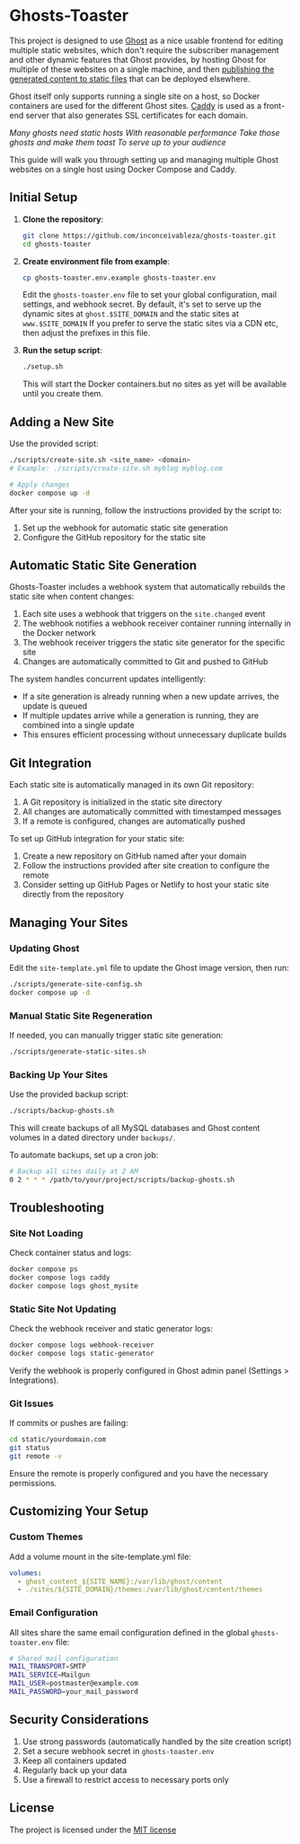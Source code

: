 # Ghosts-Toaster

This project is designed to use [Ghost](https://ghost.org/) as a nice usable frontend for editing multiple static websites,
which don't require the subscriber management and other dynamic features that Ghost provides,
by hosting Ghost for multiple of these websites on a single machine,
and then [publishing the generated content to static files](https://github.com/SimonMo88/ghost-static-site-generator/) that can be deployed elsewhere.

Ghost itself only supports running a single site on a host, so Docker containers are used for the different Ghost sites.
[Caddy](https://caddyserver.com/) is used as a front-end server that also generates SSL certificates for each domain.

_Many ghosts need static hosts_
_With reasonable performance_
_Take those ghosts and make them toast_
_To serve up to your audience_

This guide will walk you through setting up and managing multiple Ghost websites on a single host using Docker Compose and Caddy.

## Initial Setup

1. **Clone the repository**:
   ```bash
   git clone https://github.com/inconceivableza/ghosts-toaster.git
   cd ghosts-toaster
   ```

2. **Create environment file from example**:
   ```bash
   cp ghosts-toaster.env.example ghosts-toaster.env
   ```
   
   Edit the `ghosts-toaster.env` file to set your global configuration, mail settings, and webhook secret.
   By default, it's set to serve up the dynamic sites at `ghost.$SITE_DOMAIN` and the static sites at `www.$SITE_DOMAIN`
   If you prefer to serve the static sites via a CDN etc, then adjust the prefixes in this file.

3. **Run the setup script**:
   ```bash
   ./setup.sh
   ```
   
   This will start the Docker containers.but no sites as yet will be available until you create them.

## Adding a New Site

Use the provided script:

```bash
./scripts/create-site.sh <site_name> <domain>
# Example: ./scripts/create-site.sh myblog myblog.com

# Apply changes
docker compose up -d
```

After your site is running, follow the instructions provided by the script to:
1. Set up the webhook for automatic static site generation
2. Configure the GitHub repository for the static site

## Automatic Static Site Generation

Ghosts-Toaster includes a webhook system that automatically rebuilds the static site when content changes:

1. Each site uses a webhook that triggers on the `site.changed` event
2. The webhook notifies a webhook receiver container running internally in the Docker network
3. The webhook receiver triggers the static site generator for the specific site
4. Changes are automatically committed to Git and pushed to GitHub

The system handles concurrent updates intelligently:
- If a site generation is already running when a new update arrives, the update is queued
- If multiple updates arrive while a generation is running, they are combined into a single update
- This ensures efficient processing without unnecessary duplicate builds

## Git Integration

Each static site is automatically managed in its own Git repository:

1. A Git repository is initialized in the static site directory
2. All changes are automatically committed with timestamped messages
3. If a remote is configured, changes are automatically pushed

To set up GitHub integration for your static site:

1. Create a new repository on GitHub named after your domain
2. Follow the instructions provided after site creation to configure the remote
3. Consider setting up GitHub Pages or Netlify to host your static site directly from the repository

## Managing Your Sites

### Updating Ghost

Edit the `site-template.yml` file to update the Ghost image version, then run:
```bash
./scripts/generate-site-config.sh
docker compose up -d
```

### Manual Static Site Regeneration

If needed, you can manually trigger static site generation:

```bash
./scripts/generate-static-sites.sh
```

### Backing Up Your Sites

Use the provided backup script:

```bash
./scripts/backup-ghosts.sh
```

This will create backups of all MySQL databases and Ghost content volumes in a dated directory under `backups/`.

To automate backups, set up a cron job:
```bash
# Backup all sites daily at 2 AM
0 2 * * * /path/to/your/project/scripts/backup-ghosts.sh
```

## Troubleshooting

### Site Not Loading

Check container status and logs:
```bash
docker compose ps
docker compose logs caddy
docker compose logs ghost_mysite
```

### Static Site Not Updating

Check the webhook receiver and static generator logs:
```bash
docker compose logs webhook-receiver
docker compose logs static-generator
```

Verify the webhook is properly configured in Ghost admin panel (Settings > Integrations).

### Git Issues

If commits or pushes are failing:

```bash
cd static/yourdomain.com
git status
git remote -v
```

Ensure the remote is properly configured and you have the necessary permissions.

## Customizing Your Setup

### Custom Themes

Add a volume mount in the site-template.yml file:
```yaml
volumes:
  - ghost_content_${SITE_NAME}:/var/lib/ghost/content
  - ./sites/${SITE_DOMAIN}/themes:/var/lib/ghost/content/themes
```

### Email Configuration

All sites share the same email configuration defined in the global `ghosts-toaster.env` file:

```bash
# Shared mail configuration
MAIL_TRANSPORT=SMTP
MAIL_SERVICE=Mailgun
MAIL_USER=postmaster@example.com
MAIL_PASSWORD=your_mail_password
```

## Security Considerations

1. Use strong passwords (automatically handled by the site creation script)
2. Set a secure webhook secret in `ghosts-toaster.env`
3. Keep all containers updated
4. Regularly back up your data
5. Use a firewall to restrict access to necessary ports only

## License

The project is licensed under the [MIT license](./LICENSE)

